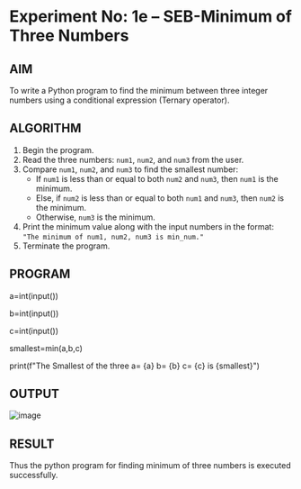 # Experiment No: 1e – SEB-Minimum of Three Numbers

## AIM  
To write a Python program to find the minimum between three integer numbers using a conditional expression (Ternary operator).

## ALGORITHM  
1. Begin the program.  
2. Read the three numbers: `num1`, `num2`, and `num3` from the user.  
3. Compare `num1`, `num2`, and `num3` to find the smallest number:  
   - If `num1` is less than or equal to both `num2` and `num3`, then `num1` is the minimum.  
   - Else, if `num2` is less than or equal to both `num1` and `num3`, then `num2` is the minimum.  
   - Otherwise, `num3` is the minimum.  
4. Print the minimum value along with the input numbers in the format:  
   `"The minimum of num1, num2, num3 is min_num."`  
5. Terminate the program.

## PROGRAM
a=int(input())

b=int(input())

c=int(input())

smallest=min(a,b,c)

print(f"The Smallest  of the three a= {a} b= {b} c= {c} is {smallest}")

## OUTPUT
![image](https://github.com/user-attachments/assets/aac98bd8-953b-4060-8312-8529c87eb960)







## RESULT
Thus the python program for finding minimum of three numbers is executed successfully.
